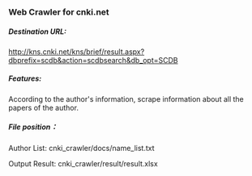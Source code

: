### Web Crawler for cnki.net

##### Destination URL:
http://kns.cnki.net/kns/brief/result.aspx?dbprefix=scdb&action=scdbsearch&db_opt=SCDB
##### Features:
According to the author's information, scrape information about all the papers of the author.
##### File position：
Author List: cnki_crawler/docs/name_list.txt

Output Result: cnki_crawler/result/result.xlsx
